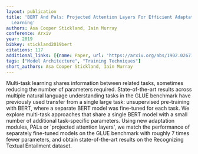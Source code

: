 ```yaml
---
layout: publication
title: 'BERT And Pals: Projected Attention Layers For Efficient Adaptation In Multi-task
  Learning'
authors: Asa Cooper Stickland, Iain Murray
conference: Arxiv
year: 2019
bibkey: stickland2019bert
citations: 117
additional_links: [{name: Paper, url: 'https://arxiv.org/abs/1902.02671'}]
tags: ["Model Architecture", "Training Techniques"]
short_authors: Asa Cooper Stickland, Iain Murray
---
```

Multi-task learning shares information between related tasks, sometimes
reducing the number of parameters required. State-of-the-art results across
multiple natural language understanding tasks in the GLUE benchmark have
previously used transfer from a single large task: unsupervised pre-training
with BERT, where a separate BERT model was fine-tuned for each task. We explore
multi-task approaches that share a single BERT model with a small number of
additional task-specific parameters. Using new adaptation modules, PALs or
`projected attention layers', we match the performance of separately fine-tuned
models on the GLUE benchmark with roughly 7 times fewer parameters, and obtain
state-of-the-art results on the Recognizing Textual Entailment dataset.